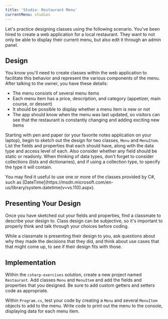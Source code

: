 ```yaml
---
title: 'Studio: Restaurant Menu'
currentMenu: studios
---
```


Let's practice designing classes using the following scenario. You've been hired to create a web application for a local restaurant. They want to not only be able to display their current menu, but also edit it through an admin panel.

## Design

You know you'll need to create classes within the web application to facilitate this behavior and represent the various components of the menu. After talking to the owner, you have these details:

- The menu consists of several menu items
- Each menu item has a price, description, and category (appetizer, main course, or dessert)
- It should be possible to display whether a menu item is new or not
- The app should know when the menu was last updated, so visitors can see that the restaurant is constantly changing and adding exciting new items

Starting with pen and paper (or your favorite notes application on your laptop), begin to sketch out the design for two classes, `Menu` and `MenuItem`. List the fields and properties that each should have, along with the data type and access level of each. Also consider whether any field should be static or readonly. When thinking of data types, don't forget to consider collections (lists and dictionaries), and if using a collection type, to specify the type it will contain.

<aside class="aside-note" markdown="1">
You may find it useful to use one or more of the classes provided by C#, such as [DateTime](https://msdn.microsoft.com/en-us/library/system.datetime(v=vs.110).aspx).
</aside>

## Presenting Your Design

Once you have sketched out your fields and properties, find a classmate to describe your design to. Class design can be subjective, so it's important to properly think and talk through your choices before coding.

While a classmate is presenting their design to you, ask questions about why they made the decisions that they did, and think about use cases that that might come up, to see if their design fits with those.

## Implementation

Within the `csharp-exercises` solution, create a new project named `Restaurant`. Add classes `Menu` and `MenuItem` and add the fields and properties that you designed. Be sure to add custom getters and setters code as appropriate.

Within `Program.cs`, test your code by creating a `Menu` and several `MenuItem` objects to add to the menu. Write code to print out the menu to the console, displaying data for each menu item.
